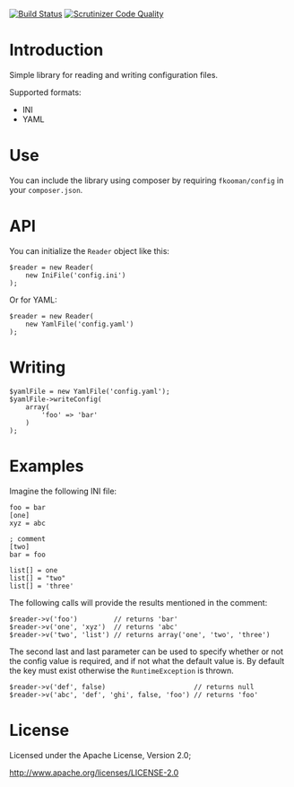 [![Build Status](https://travis-ci.org/fkooman/php-lib-config.svg?branch=master)](https://travis-ci.org/fkooman/php-lib-config)
[![Scrutinizer Code Quality](https://scrutinizer-ci.com/g/fkooman/php-lib-config/badges/quality-score.png?b=master)](https://scrutinizer-ci.com/g/fkooman/php-lib-config/?branch=master)

# Introduction
Simple library for reading and writing configuration files.

Supported formats:
* INI
* YAML

# Use
You can include the library using composer by requiring `fkooman/config` in 
your `composer.json`.

# API
You can initialize the `Reader` object like this:

    $reader = new Reader(
        new IniFile('config.ini')
    );

Or for YAML:

    $reader = new Reader(
        new YamlFile('config.yaml')
    );

# Writing

    $yamlFile = new YamlFile('config.yaml');
    $yamlFile->writeConfig(
        array(
            'foo' => 'bar'
        )
    );
               
# Examples
Imagine the following INI file:

    foo = bar
    [one]
    xyz = abc

    ; comment
    [two]
    bar = foo

    list[] = one
    list[] = "two"
    list[] = 'three'

The following calls will provide the results mentioned in the comment:

    $reader->v('foo')         // returns 'bar'
    $reader->v('one', 'xyz')  // returns 'abc'
    $reader->v('two', 'list') // returns array('one', 'two', 'three')

The second last and last parameter can be used to specify whether or not the
config value is required, and if not what the default value is. By default
the key must exist otherwise the `RuntimeException` is thrown.

    $reader->v('def', false)                      // returns null
    $reader->v('abc', 'def', 'ghi', false, 'foo') // returns 'foo'
    
# License
Licensed under the Apache License, Version 2.0;

   http://www.apache.org/licenses/LICENSE-2.0
